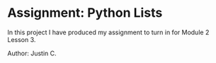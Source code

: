 # Assignment: Python Lists

In this project I have produced my assignment to turn in for Module 2 Lesson 3.

Author: Justin C. 